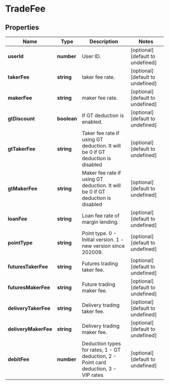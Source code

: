 # TradeFee

## Properties

Name | Type | Description | Notes
------------ | ------------- | ------------- | -------------
**userId** | **number** | User ID. | [optional] [default to undefined]
**takerFee** | **string** | taker fee rate. | [optional] [default to undefined]
**makerFee** | **string** | maker fee rate. | [optional] [default to undefined]
**gtDiscount** | **boolean** | If GT deduction is enabled. | [optional] [default to undefined]
**gtTakerFee** | **string** | Taker fee rate if using GT deduction. It will be 0 if GT deduction is disabled | [optional] [default to undefined]
**gtMakerFee** | **string** | Maker fee rate if using GT deduction. It will be 0 if GT deduction is disabled | [optional] [default to undefined]
**loanFee** | **string** | Loan fee rate of margin lending. | [optional] [default to undefined]
**pointType** | **string** | Point type. 0 - Initial version. 1 - new version since 202009. | [optional] [default to undefined]
**futuresTakerFee** | **string** | Futures trading taker fee. | [optional] [default to undefined]
**futuresMakerFee** | **string** | Future trading maker fee. | [optional] [default to undefined]
**deliveryTakerFee** | **string** | Delivery trading taker fee. | [optional] [default to undefined]
**deliveryMakerFee** | **string** | Delivery trading maker fee. | [optional] [default to undefined]
**debitFee** | **number** | Deduction types for rates, 1 - GT deduction, 2 - Point card deduction, 3 - VIP rates | [optional] [default to undefined]

